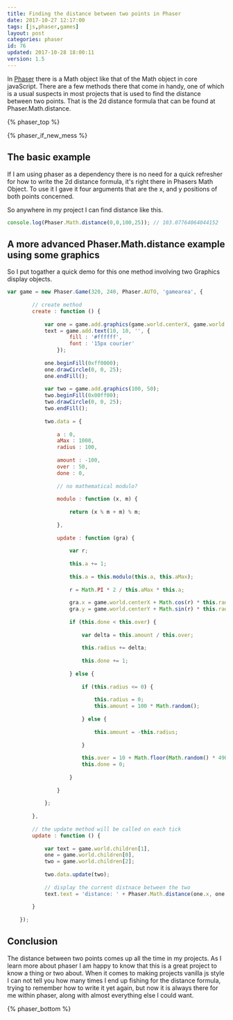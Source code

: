 ```yaml
---
title: Finding the distance between two points in Phaser
date: 2017-10-27 12:17:00
tags: [js,phaser,games]
layout: post
categories: phaser
id: 76
updated: 2017-10-28 18:00:11
version: 1.5
---
```


In [Phaser](http://phaser.io/) there is a Math object like that of the Math object in core javaScript. There are a few methods there that come in handy, one of which is a usual suspects in most projects that is used to find the distance between two points. That is the 2d distance formula that can be found at Phaser.Math.distance.

<!-- more -->

{% phaser_top %}

{% phaser_if_new_mess %}

## The basic example

If I am using phaser as a dependency there is no need for a quick refresher for how to write the 2d distance formula, it's right there in Phasers Math Object. To use it I gave it four arguments that are the x, and y positions of both points concerned.

So anywhere in my project I can find distance like this.

```js
console.log(Phaser.Math.distance(0,0,100,25)); // 103.07764064044152
```

## A more advanced Phaser.Math.distance example using some graphics

So I put togather a quick demo for this one method involving two Graphics display objects.

```js
var game = new Phaser.Game(320, 240, Phaser.AUTO, 'gamearea', {
 
        // create method
        create : function () {
 
            var one = game.add.graphics(game.world.centerX, game.world.centerY),
            text = game.add.text(10, 10, '', {
                    fill : '#ffffff',
                    font : '15px courier'
                });
 
            one.beginFill(0xff0000);
            one.drawCircle(0, 0, 25);
            one.endFill();
 
            var two = game.add.graphics(100, 50);
            two.beginFill(0x00ff00);
            two.drawCircle(0, 0, 25);
            two.endFill();
 
            two.data = {
 
                a : 0,
                aMax : 1000,
                radius : 100,
 
                amount : -100,
                over : 50,
                done : 0,
 
                // no mathematical modulo?
 
                modulo : function (x, m) {
 
                    return (x % m + m) % m;
 
                },
 
                update : function (gra) {
 
                    var r;
 
                    this.a += 1;
 
                    this.a = this.modulo(this.a, this.aMax);
 
                    r = Math.PI * 2 / this.aMax * this.a;
 
                    gra.x = game.world.centerX + Math.cos(r) * this.radius;
                    gra.y = game.world.centerY + Math.sin(r) * this.radius;
 
                    if (this.done < this.over) {
 
                        var delta = this.amount / this.over;
 
                        this.radius += delta;
 
                        this.done += 1;
 
                    } else {
 
                        if (this.radius <= 0) {
 
                            this.radius = 0;
                            this.amount = 100 * Math.random();
 
                        } else {
 
                            this.amount = -this.radius;
 
                        }
 
                        this.over = 10 + Math.floor(Math.random() * 490);
                        this.done = 0;
 
                    }
 
                }
 
            };
 
        },
 
        // the update method will be called on each tick
        update : function () {
 
            var text = game.world.children[1],
            one = game.world.children[0],
            two = game.world.children[2];
 
            two.data.update(two);
 
            // display the current distnace between the two
            text.text = 'distance: ' + Phaser.Math.distance(one.x, one.y, two.x, two.y).toFixed(2);
 
        }
 
    });
```

## Conclusion

The distance between two points comes up all the time in my projects. As I learn more about phaser I am happy to know that this is a great project to know a thing or two about. When it comes to making projects vanilla js style I can not tell you how many times I end up fishing for the distance formula, trying to remember how to write it yet again, but now it is always there for me within phaser, along with almost everything else I could want.

{% phaser_bottom %}